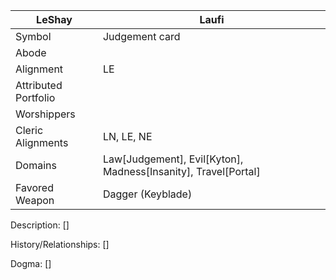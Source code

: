 | LeShay | Laufi |
| --- | --- |
| Symbol | Judgement card | 
| Abode |
| Alignment | LE | 
| Attributed Portfolio |
| Worshippers | 
| Cleric Alignments | LN, LE, NE | 
| Domains | Law[Judgement], Evil[Kyton], Madness[Insanity], Travel[Portal] |  
| Favored Weapon | Dagger (Keyblade) |

Description: 
    []

History/Relationships:
    []
    
Dogma: 
    []